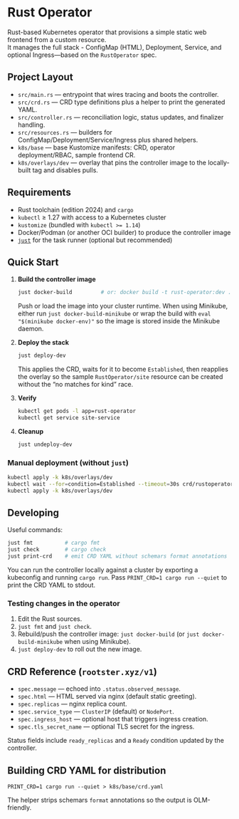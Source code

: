 # Rust Operator

Rust-based Kubernetes operator that provisions a simple static web frontend from a custom resource.  
It manages the full stack - ConfigMap (HTML), Deployment, Service, and optional Ingress—based on the `RustOperator` spec.

## Project Layout

- `src/main.rs` — entrypoint that wires tracing and boots the controller.
- `src/crd.rs` — CRD type definitions plus a helper to print the generated YAML.
- `src/controller.rs` — reconciliation logic, status updates, and finalizer handling.
- `src/resources.rs` — builders for ConfigMap/Deployment/Service/Ingress plus shared helpers.
- `k8s/base` — base Kustomize manifests: CRD, operator deployment/RBAC, sample frontend CR.
- `k8s/overlays/dev` — overlay that pins the controller image to the locally-built tag and disables pulls.

## Requirements

- Rust toolchain (edition 2024) and `cargo`
- `kubectl` ≥ 1.27 with access to a Kubernetes cluster
- `kustomize` (bundled with `kubectl >= 1.14`)
- Docker/Podman (or another OCI builder) to produce the controller image
- [`just`](https://github.com/casey/just) for the task runner (optional but recommended)

## Quick Start

1. **Build the controller image**

   ```sh
   just docker-build         # or: docker build -t rust-operator:dev .
   ```

   Push or load the image into your cluster runtime.
   When using Minikube, either run `just docker-build-minikube` or wrap the build with
   `eval "$(minikube docker-env)"` so the image is stored inside the Minikube daemon.

2. **Deploy the stack**

   ```sh
   just deploy-dev
   ```

   This applies the CRD, waits for it to become `Established`, then reapplies the overlay so the sample
   `RustOperator/site` resource can be created without the “no matches for kind” race.

3. **Verify**

   ```sh
   kubectl get pods -l app=rust-operator
   kubectl get service site-service
   ```

4. **Cleanup**

   ```sh
   just undeploy-dev
   ```

### Manual deployment (without `just`)

```sh
kubectl apply -k k8s/overlays/dev
kubectl wait --for=condition=Established --timeout=30s crd/rustoperators.rootster.xyz
kubectl apply -k k8s/overlays/dev
```

## Developing

Useful commands:

```sh
just fmt          # cargo fmt
just check        # cargo check
just print-crd    # emit CRD YAML without schemars format annotations
```

You can run the controller locally against a cluster by exporting a kubeconfig and running `cargo run`.
Pass `PRINT_CRD=1 cargo run --quiet` to print the CRD YAML to stdout.

### Testing changes in the operator

1. Edit the Rust sources.
2. `just fmt` and `just check`.
3. Rebuild/push the controller image: `just docker-build` (or `just docker-build-minikube` when using Minikube).
4. `just deploy-dev` to roll out the new image.

## CRD Reference (`rootster.xyz/v1`)

- `spec.message` — echoed into `.status.observed_message`.
- `spec.html` — HTML served via nginx (default static greeting).
- `spec.replicas` — nginx replica count.
- `spec.service_type` — `ClusterIP` (default) or `NodePort`.
- `spec.ingress_host` — optional host that triggers ingress creation.
- `spec.tls_secret_name` — optional TLS secret for the ingress.

Status fields include `ready_replicas` and a `Ready` condition updated by the controller.

## Building CRD YAML for distribution

```
PRINT_CRD=1 cargo run --quiet > k8s/base/crd.yaml
```

The helper strips schemars `format` annotations so the output is OLM-friendly.
